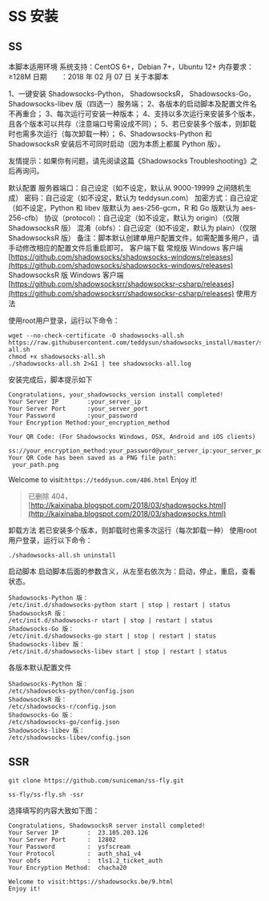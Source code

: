 # SS 安装

## SS

本脚本适用环境
系统支持：CentOS 6+，Debian 7+，Ubuntu 12+
内存要求：≥128M
日期　　：2018 年 02 月 07 日
关于本脚本

1、一键安装 Shadowsocks-Python， ShadowsocksR， Shadowsocks-Go， Shadowsocks-libev 版（四选一）服务端；
2、各版本的启动脚本及配置文件名不再重合；
3、每次运行可安装一种版本；
4、支持以多次运行来安装多个版本，且各个版本可以共存（注意端口号需设成不同）；
5、若已安装多个版本，则卸载时也需多次运行（每次卸载一种）；
6、Shadowsocks-Python 和 ShadowsocksR 安装后不可同时启动（因为本质上都属 Python 版）。

友情提示：如果你有问题，请先阅读这篇《Shadowsocks Troubleshooting》之后再询问。

默认配置
服务器端口：自己设定（如不设定，默认从 9000-19999 之间随机生成）
密码：自己设定（如不设定，默认为 teddysun.com）
加密方式：自己设定（如不设定，Python 和 libev 版默认为 aes-256-gcm，R 和 Go 版默认为 aes-256-cfb）
协议（protocol）：自己设定（如不设定，默认为 origin）（仅限 ShadowsocksR 版）
混淆（obfs）：自己设定（如不设定，默认为 plain）（仅限 ShadowsocksR 版）
备注：脚本默认创建单用户配置文件，如需配置多用户，请手动修改相应的配置文件后重启即可。
客户端下载
常规版 Windows 客户端
[https://github.com/shadowsocks/shadowsocks-windows/releases](https://github.com/shadowsocks/shadowsocks-windows/releases)
ShadowsocksR 版 Windows 客户端
[https://github.com/shadowsocksrr/shadowsocksr-csharp/releases](https://github.com/shadowsocksrr/shadowsocksr-csharp/releases)
使用方法

使用root用户登录，运行以下命令：

```shell
wget --no-check-certificate -O shadowsocks-all.sh https://raw.githubusercontent.com/teddysun/shadowsocks_install/master/shadowsocks-all.sh
chmod +x shadowsocks-all.sh
./shadowsocks-all.sh 2>&1 | tee shadowsocks-all.log
```

安装完成后，脚本提示如下

```shell
Congratulations, your_shadowsocks_version install completed!
Your Server IP        :your_server_ip
Your Server Port      :your_server_port
Your Password         :your_password
Your Encryption Method:your_encryption_method

Your QR Code: (For Shadowsocks Windows, OSX, Android and iOS clients)
 ss://your_encryption_method:your_password@your_server_ip:your_server_port
Your QR Code has been saved as a PNG file path:
 your_path.png
```

Welcome to visit:`https://teddysun.com/486.html`
Enjoy it!

> 已删除 404，[http://kaixinaba.blogspot.com/2018/03/shadowsocks.html](http://kaixinaba.blogspot.com/2018/03/shadowsocks.html)

卸载方法
若已安装多个版本，则卸载时也需多次运行（每次卸载一种）
使用root用户登录，运行以下命令：

```shell
./shadowsocks-all.sh uninstall
```

启动脚本
启动脚本后面的参数含义，从左至右依次为：启动，停止，重启，查看状态。

```shell
Shadowsocks-Python 版：
/etc/init.d/shadowsocks-python start | stop | restart | status
ShadowsocksR 版：
/etc/init.d/shadowsocks-r start | stop | restart | status
Shadowsocks-Go 版：
/etc/init.d/shadowsocks-go start | stop | restart | status
Shadowsocks-libev 版：
/etc/init.d/shadowsocks-libev start | stop | restart | status
```

各版本默认配置文件

```shell
Shadowsocks-Python 版：
/etc/shadowsocks-python/config.json
ShadowsocksR 版：
/etc/shadowsocks-r/config.json
Shadowsocks-Go 版：
/etc/shadowsocks-go/config.json
Shadowsocks-libev 版：
/etc/shadowsocks-libev/config.json
```

## SSR

```shell
git clone https://github.com/suniceman/ss-fly.git

ss-fly/ss-fly.sh -ssr
```

选择填写的内容大致如下图：

```shell
Congratulations, ShadowsocksR server install completed!
Your Server IP        :  23.105.203.126
Your Server Port      :  12802
Your Password         :  ysfscream
Your Protocol         :  auth_sha1_v4
Your obfs             :  tls1.2_ticket_auth
Your Encryption Method:  chacha20

Welcome to visit:https://shadowsocks.be/9.html
Enjoy it!
```
